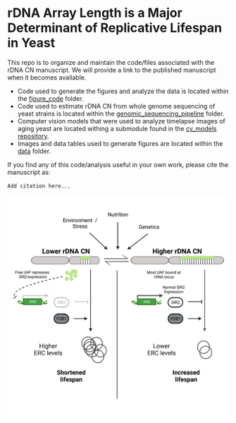 # rDNA Array Length is a Major Determinant of Replicative Lifespan in Yeast


This repo is to organize and maintain the code/files associated with the rDNA CN manuscript. We will provide a link to the published manuscript when it becomes available.

* Code used to generate the figures and analyze the data is located within the [figure_code](./figure_code) folder.
* Code used to estimate rDNA CN from whole genome sequencing of yeast strains is located within the [genomic_sequencing_pipeline](./genomic_sequencing_pipeline) folder.
* Computer vision models that were used to analyze timelapse images of aging yeast are located withing a submodule found in the [cv_models repository](https://github.com/calico/ylmcv).
* Images and data tables used to generate figures are located within the [data](./data) folder.


If you find any of this code/analysis useful in your own work, please cite the manuscript as:
```
Add citation here...
```

![rDNA copy number model](data/model%20large.png)
